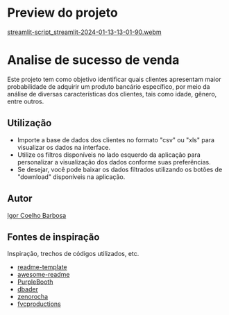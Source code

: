 # Preview do projeto

[streamlit-script_streamlit-2024-01-13-13-01-90.webm](https://github.com/IgorCBzxc/volta-zero/assets/74975493/427bbaed-c1ca-4d5f-b8e6-0c75e2236997)

# Analise de sucesso de venda

Este projeto tem como objetivo identificar quais clientes apresentam maior probabilidade de adquirir um produto bancário específico, por meio da análise de diversas características dos clientes, tais como idade, gênero, entre outros.


## Utilização

* Importe a base de dados dos clientes no formato "csv" ou "xls" para visualizar os dados na interface.
* Utilize os filtros disponíveis no lado esquerdo da aplicação para personalizar a visualização dos dados conforme suas preferências.
* Se desejar, você pode baixar os dados filtrados utilizando os botões de "download" disponíveis na aplicação.


## Autor


[Igor Coelho Barbosa](https://www.linkedin.com/in/igor-coelho-barbosa/)


## Fontes de inspiração

Inspiração, trechos de códigos utilizados, etc.
* [readme-template](https://gist.github.com/DomPizzie/7a5ff55ffa9081f2de27c315f5018afc)
* [awesome-readme](https://github.com/matiassingers/awesome-readme)
* [PurpleBooth](https://gist.github.com/PurpleBooth/109311bb0361f32d87a2)
* [dbader](https://github.com/dbader/readme-template)
* [zenorocha](https://gist.github.com/zenorocha/4526327)
* [fvcproductions](https://gist.github.com/fvcproductions/1bfc2d4aecb01a834b46)
